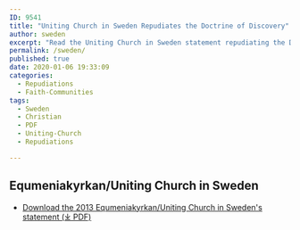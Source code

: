 ```yaml
---
ID: 9541
title: "Uniting Church in Sweden Repudiates the Doctrine of Discovery"
author: sweden
excerpt: "Read the Uniting Church in Sweden statement repudiating the Doctrine of Discovery."
permalink: /sweden/
published: true
date: 2020-01-06 19:33:09
categories:
  - Repudiations
  - Faith-Communities
tags:
  - Sweden
  - Christian
  - PDF
  - Uniting-Church
  - Repudiations

---
```

## Equmeniakyrkan/Uniting Church in Sweden

* [Download the 2013 Equmeniakyrkan/Uniting Church in Sweden's statement (⤓ PDF)](/assets/pdfs/uniting-church-sweden-repudation-doctrine-discovery.pdf "PDF")
